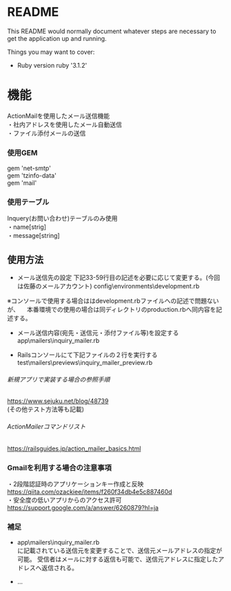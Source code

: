 # README

This README would normally document whatever steps are necessary to get the
application up and running.

Things you may want to cover:

* Ruby version
ruby '3.1.2'


# 機能
ActionMailを使用したメール送信機能  
・社内アドレスを使用したメール自動送信  
・ファイル添付メールの送信  

### 使用GEM
gem 'net-smtp'  
gem 'tzinfo-data'  
gem 'mail'  


### 使用テーブル
Inquery(お問い合わせ)テーブルのみ使用  
・name[strig]  
・message[string]  



## 使用方法
* メール送信先の設定
下記33-59行目の記述を必要に応じて変更する。(今回は佐藤のメールアカウント) 
config\environments\development.rb  

※コンソールで使用する場合ははdevelopment.rbファイルへの記述で問題ないが、 
　本番環境での使用の場合は同ディレクトリのproduction.rbへ同内容を記述する。  

* メール送信内容(宛先・送信元・添付ファイル等)を設定する
app\mailers\inquiry_mailer.rb

* Railsコンソールにて下記ファイルの２行を実行する
test\mailers\previews\inquiry_mailer_preview.rb

###### 新規アプリで実装する場合の参照手順
https://www.sejuku.net/blog/48739  
(その他テスト方法等も記載)

###### ActionMailerコマンドリスト
https://railsguides.jp/action_mailer_basics.html  


### Gmailを利用する場合の注意事項
・2段階認証時のアプリケーションキー作成と反映
https://qiita.com/ozackiee/items/f260f34db4e5c887460d  
・安全度の低いアプリからのアクセス許可  
https://support.google.com/a/answer/6260879?hl=ja  

### 補足
* app\mailers\inquiry_mailer.rb  
に記載されている送信元を変更することで、送信元メールアドレスの指定が可能。 
受信者はメールに対する返信も可能で、送信元アドレスに指定したアドレスへ返信される。  

* ...
